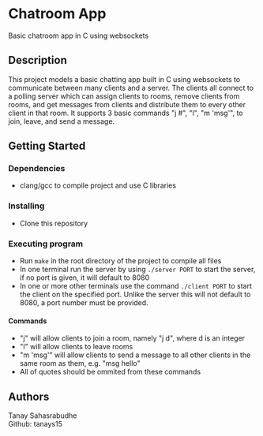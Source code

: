 # Chatroom App

Basic chatroom app in C using websockets

## Description

This project models a basic chatting app built in C using websockets to communicate between many clients and a server. The clients all connect to a polling server which can assign clients to rooms, remove clients from rooms, and get messages from clients and distribute them to every other client in that room. It supports 3 basic commands "j #", "l", "m 'msg'", to join, leave, and send a message.

## Getting Started

### Dependencies

* clang/gcc to compile project and use C libraries

### Installing

* Clone this repository

### Executing program

* Run `make` in the root directory of the project to compile all files
* In one terminal run the server by using `./server PORT` to start the server, if no port is given, it will default to 8080
* In one or more other terminals use the command `./client PORT` to start the client on the specified port. Unlike the server this will not default to 8080, a port number must be provided.
#### Commands
* "j" will allow clients to join a room, namely "j d", where d is an integer
* "l" will allow clients to leave rooms
* "m 'msg'" will allow clients to send a message to all other clients in the same room as them, e.g. "msg hello"
* All of quotes should be ommited from these commands

## Authors

Tanay Sahasrabudhe  
Github: tanays15
